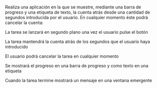 Realiza una aplicación en la que se muestre, mediante una barra de progreso y una etiqueta de texto,
la cuenta atrás desde una cantidad de segundos introducida por el usuario.
En cualquier momento éste podrá cancelar la cuenta:

La tarea se lanzará en segundo plano una vez el usuario pulse el botón

La tarea mantendrá la cuenta atrás de los segundos que el usuario haya introducido

El usuario podrá cancelar la tarea en cualquier momento

Se mostrará el progreso en una barra de progreso y como texto en una etiqueta

Cuando la tarea termine mostrará un mensaje en una ventana emergente
